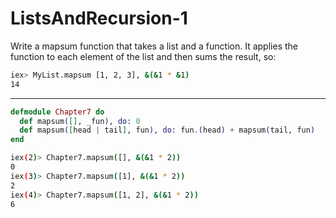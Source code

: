 # ListsAndRecursion-1

Write a mapsum function that takes a list and a function.
It applies the function to each element of the list and then sums the result, so:

```bash
iex> MyList.mapsum [1, 2, 3], &(&1 * &1)
14
```

---

```elixir
defmodule Chapter7 do
  def mapsum([], _fun), do: 0
  def mapsum([head | tail], fun), do: fun.(head) + mapsum(tail, fun)
end
```

```bash
iex(2)> Chapter7.mapsum([], &(&1 * 2))
0
iex(3)> Chapter7.mapsum([1], &(&1 * 2))
2
iex(4)> Chapter7.mapsum([1, 2], &(&1 * 2))
6
```